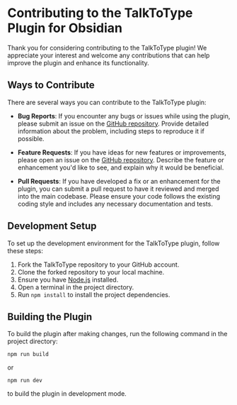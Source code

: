 # Contributing to the TalkToType Plugin for Obsidian

Thank you for considering contributing to the TalkToType plugin! We appreciate your interest and welcome any contributions that can help improve the plugin and enhance its functionality.

## Ways to Contribute

There are several ways you can contribute to the TalkToType plugin:

- **Bug Reports**: If you encounter any bugs or issues while using the plugin, please submit an issue on the [GitHub repository](https://github.com/NirantK/TalkToType/issues). Provide detailed information about the problem, including steps to reproduce it if possible.

- **Feature Requests**: If you have ideas for new features or improvements, please open an issue on the [GitHub repository](https://github.com/NirantK/TalkToType/issues). Describe the feature or enhancement you'd like to see, and explain why it would be beneficial.

- **Pull Requests**: If you have developed a fix or an enhancement for the plugin, you can submit a pull request to have it reviewed and merged into the main codebase. Please ensure your code follows the existing coding style and includes any necessary documentation and tests.

## Development Setup

To set up the development environment for the TalkToType plugin, follow these steps:

1. Fork the TalkToType repository to your GitHub account.
2. Clone the forked repository to your local machine.
3. Ensure you have [Node.js](https://nodejs.org/) installed.
4. Open a terminal in the project directory.
5. Run `npm install` to install the project dependencies.

## Building the Plugin

To build the plugin after making changes, run the following command in the project directory:

```shell
npm run build
```

or 

```shell
npm run dev
```
to build the plugin in development mode.
